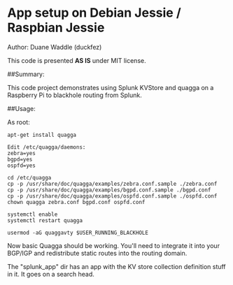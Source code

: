 # App setup on Debian Jessie / Raspbian Jessie 

Author: Duane Waddle (duckfez)

This code is presented **AS IS** under MIT license.

##Summary:

This code project demonstrates using Splunk KVStore and quagga on a Raspberry Pi to blackhole routing from Splunk. 

##Usage:

As root:

	apt-get install quagga

	Edit /etc/quagga/daemons:  
	zebra=yes
	bgpd=yes
	ospfd=yes

	cd /etc/quagga
	cp -p /usr/share/doc/quagga/examples/zebra.conf.sample ./zebra.conf
	cp -p /usr/share/doc/quagga/examples/bgpd.conf.sample ./bgpd.conf
	cp -p /usr/share/doc/quagga/examples/ospfd.conf.sample ./ospfd.conf
	chown quagga zebra.conf bgpd.conf ospfd.conf

	systemctl enable
	systemctl restart quagga

	usermod -aG quaggavty $USER_RUNNING_BLACKHOLE


Now basic Quagga should be working.  You'll need to integrate it into your BGP/IGP
and redistribute static routes into the routing domain.

The "splunk_app" dir has an app with the KV store collection definition stuff in it.
It goes on a search head.

